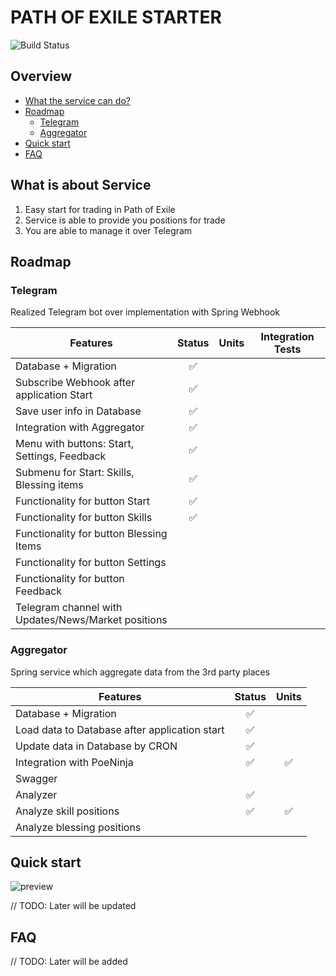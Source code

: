 # PATH OF EXILE STARTER

![Build Status](https://github.com/ylazakovich/path-of-exile-starter/actions/workflows/test.yml/badge.svg)

## Overview

- [What the service can do?](#what-is-about-service)
- [Roadmap](#roadmap)
    - [Telegram](#telegram)
    - [Aggregator](#aggregator)
- [Quick start](#quick-start)
- [FAQ](#faq)

## What is about Service

1) Easy start for trading in Path of Exile
2) Service is able to provide you positions for trade
3) You are able to manage it over Telegram

## Roadmap

### Telegram

Realized Telegram bot over implementation with Spring Webhook

| **Features**                                             |     **Status**     | **Units** | **Integration Tests** |
|----------------------------------------------------------|:------------------:|:---------:|:---------------------:|
| Database + Migration                                     | :white_check_mark: |           |                       |
| Subscribe Webhook after application Start                | :white_check_mark: |           |                       |
| Save user info in Database                               | :white_check_mark: |           |                       |
| Integration with Aggregator                              | :white_check_mark: |           |                       |
| Menu with buttons: Start, Settings, Feedback             | :white_check_mark: |           |                       |
| Submenu for Start: Skills, Blessing items                | :white_check_mark: |           |                       |
| Functionality for button Start                           | :white_check_mark: |           |                       |
| Functionality for button Skills                          | :white_check_mark: |           |                       |
| Functionality for button Blessing Items                  |                    |           |                       |
| Functionality for button Settings                        |                    |           |                       |
| Functionality for button Feedback                        |                    |           |                       |
| Telegram channel with <br/>Updates/News/Market positions |                    |           |                       |

### Aggregator

Spring service which aggregate data from the 3rd party places

| **Features**                                  |     **Status**     |     **Units**      |
|-----------------------------------------------|:------------------:|:------------------:|
| Database + Migration                          | :white_check_mark: |                    |
| Load data to Database after application start | :white_check_mark: |                    |
| Update data in Database by CRON               | :white_check_mark: |                    |
| Integration with PoeNinja                     | :white_check_mark: | :white_check_mark: |
| Swagger                                       |                    |                    |
| Analyzer                                      | :white_check_mark: |                    |
| Analyze skill positions                       | :white_check_mark: | :white_check_mark: |
| Analyze blessing positions                    |                    |                    |

## Quick start

![preview](https://github.com/ylazakovich/path-of-exile-starter/blob/main/config/demo.jpg)

// TODO: Later will be updated

## FAQ

// TODO: Later will be added
